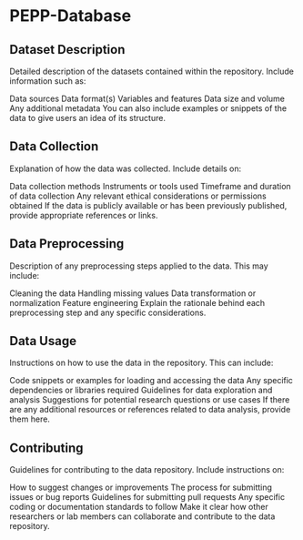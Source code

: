 # PEPP-Database
## Dataset Description
Detailed description of the datasets contained within the repository. Include information such as:

Data sources
Data format(s)
Variables and features
Data size and volume
Any additional metadata
You can also include examples or snippets of the data to give users an idea of its structure.

## Data Collection
Explanation of how the data was collected. Include details on:

Data collection methods
Instruments or tools used
Timeframe and duration of data collection
Any relevant ethical considerations or permissions obtained
If the data is publicly available or has been previously published, provide appropriate references or links.

## Data Preprocessing
Description of any preprocessing steps applied to the data. This may include:

Cleaning the data
Handling missing values
Data transformation or normalization
Feature engineering
Explain the rationale behind each preprocessing step and any specific considerations.

## Data Usage
Instructions on how to use the data in the repository. This can include:

Code snippets or examples for loading and accessing the data
Any specific dependencies or libraries required
Guidelines for data exploration and analysis
Suggestions for potential research questions or use cases
If there are any additional resources or references related to data analysis, provide them here.

## Contributing
Guidelines for contributing to the data repository. Include instructions on:

How to suggest changes or improvements
The process for submitting issues or bug reports
Guidelines for submitting pull requests
Any specific coding or documentation standards to follow
Make it clear how other researchers or lab members can collaborate and contribute to the data repository.

